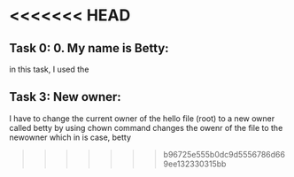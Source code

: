<<<<<<< HEAD
=======
Task 0: 0. My name is Betty:
- 
in this task, I used the




Task 3: New owner:
-
I have to change the current owner of the hello file (root) to a new owner called betty by using <chown betty hello> chown command changes the owenr of the file to the newowner which in is case, betty 



>>>>>>> b96725e555b0dc9d5556786d669ee132330315bb

